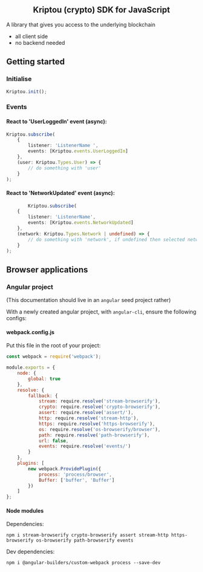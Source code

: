 <h2 align="center">Kriptou (crypto) SDK for JavaScript</h2>

A library that gives you access to the underlying blockchain

- all client side
- no backend needed</li>

## Getting started

### Initialise

```typescript
Kriptou.init();
```

### Events

#### React to 'UserLoggedIn' event (async):

```typescript
Kriptou.subscribe(
    {
        listener: 'ListenerName ',
        events: [Kriptou.events.UserLoggedIn]
    },
    (user: Kriptou.Types.User) => {
        // do something with 'user'
    }
);
```

#### React to 'NetworkUpdated' event (async):

```typescript
        Kriptou.subscribe(
    {
        listener: 'ListenerName',
        events: [Kriptou.events.NetworkUpdated]
    },
    (network: Kriptou.Types.Network | undefined) => {
        // do something with 'network', if undefined then selected network not supported
    }
);
```

## Browser applications

### Angular project

(This documentation should live in an `angular` seed project rather)

With a newly created angular project, with `angular-cli`, ensure the following configs:

#### webpack.config.js

Put this file in the root of your project:

```javascript
const webpack = require('webpack');

module.exports = {
    node: {
        global: true
    },
    resolve: {
        fallback: {
            stream: require.resolve('stream-browserify'),
            crypto: require.resolve('crypto-browserify'),
            assert: require.resolve('assert/'),
            http: require.resolve('stream-http'),
            https: require.resolve('https-browserify'),
            os: require.resolve('os-browserify/browser'),
            path: require.resolve('path-browserify'),
            url: false,
            events: require.resolve('events/')
        }
    },
    plugins: [
        new webpack.ProvidePlugin({
            process: 'process/browser',
            Buffer: ['buffer', 'Buffer']
        })
    ]
};
```

#### Node modules

Dependencies:

```
npm i stream-browserify crypto-browserify assert stream-http https-browserify os-browserify path-browserify events
```

Dev dependencies:

```
npm i @angular-builders/custom-webpack process --save-dev
```

